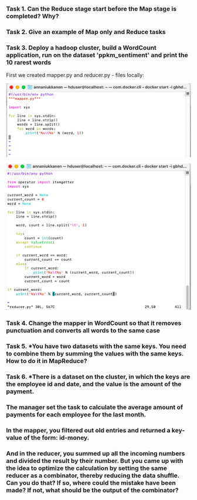 ### Task 1. Can the Reduce stage start before the Map stage is completed? Why?

### Task 2. Give an example of Map only and Reduce tasks


### Task 3. Deploy a hadoop cluster, build a WordCount application, run on the dataset 'ppkm_sentiment' and print the 10 rarest words


First we created mapper.py and reducer.py - files locally:

![mapper.py](https://github.com/Annassie/BigData-Hadoop/blob/Anna_Niukkanen_task_3/Anna_Niukkanen_task_3/screenshots/mapper_py.png)

![reducer.py](https://github.com/Annassie/BigData-Hadoop/blob/Anna_Niukkanen_task_3/Anna_Niukkanen_task_3/screenshots/reducer_py.png)

### Task 4. Change the mapper in WordCount so that it removes punctuation and converts all words to the same case


### Task 5. *You have two datasets with the same keys. You need to combine them by summing the values ​​with the same keys. How to do it in MapReduce?


### Task 6. *There is a dataset on the cluster, in which the keys are the employee id and date, and the value is the amount of the payment. 
### The manager set the task to calculate the average amount of payments for each employee for the last month. 
### In the mapper, you filtered out old entries and returned a key-value of the form: id-money. 
### And in the reducer, you summed up all the incoming numbers and divided the result by their number. But you came up with the idea to optimize the  calculation by setting the same reducer as a combinator, thereby reducing the data shuffle. Can you do that? If so, where could the mistake have been made? If not, what should be the output of the combinator?


